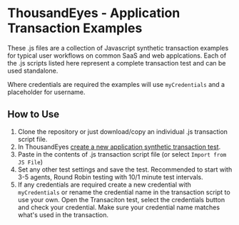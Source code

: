 # ThousandEyes - Application Transaction Examples
These .js files are a collection of Javascript synthetic transaction examples for typical user workflows on common SaaS and web applcations. Each of the .js scripts listed here represent a complete transaction test and can be used standalone. 

Where credentials are required the examples will use `myCredentials` and a placeholder for username.

## How to Use
1. Clone the repository or just download/copy an individual .js transaction script file. 
2. In ThousandEyes [create a new application synthetic transaction test](https://www.thousandeyes.com/resources/getting-started-with-transactions-tutorial).
3. Paste in the contents of .js transaction script file (or select `Import from JS File`)
4. Set any other test settings and save the test. Recommended to start with 3-5 agents, Round Robin testing with 10/1 minute test intervals. 
5. If any credentials are required create a new credential with `myCredentials` or rename the credential name in the transaction script to use your own. Open the Transaciton test, select the credentials button and check your credential. Make sure your credential name matches what's used in the transaction.
